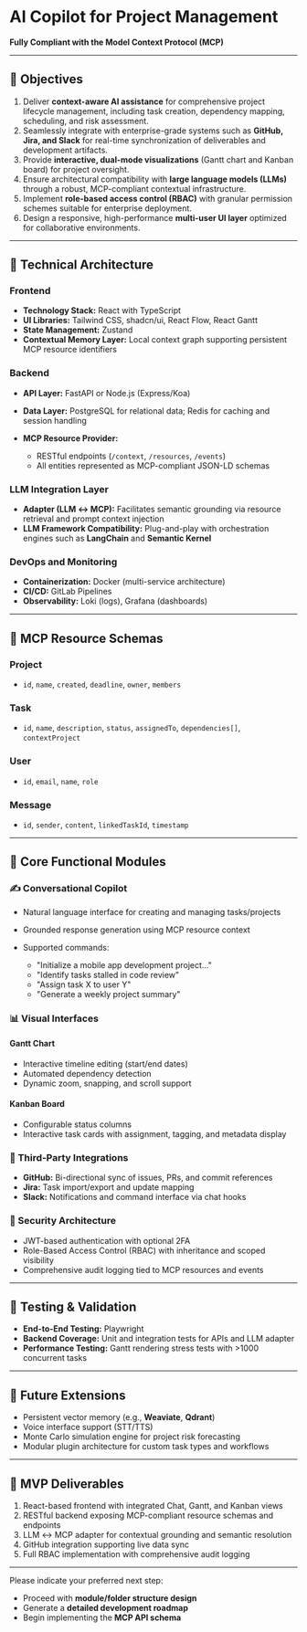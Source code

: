 # AI Copilot for Project Management

**Fully Compliant with the Model Context Protocol (MCP)**

---

## 🎯 Objectives

1. Deliver **context-aware AI assistance** for comprehensive project lifecycle management, including task creation, dependency mapping, scheduling, and risk assessment.
2. Seamlessly integrate with enterprise-grade systems such as **GitHub, Jira, and Slack** for real-time synchronization of deliverables and development artifacts.
3. Provide **interactive, dual-mode visualizations** (Gantt chart and Kanban board) for project oversight.
4. Ensure architectural compatibility with **large language models (LLMs)** through a robust, MCP-compliant contextual infrastructure.
5. Implement **role-based access control (RBAC)** with granular permission schemes suitable for enterprise deployment.
6. Design a responsive, high-performance **multi-user UI layer** optimized for collaborative environments.

---

## 🧱 Technical Architecture

### Frontend

* **Technology Stack:** React with TypeScript
* **UI Libraries:** Tailwind CSS, shadcn/ui, React Flow, React Gantt
* **State Management:** Zustand
* **Contextual Memory Layer:** Local context graph supporting persistent MCP resource identifiers

### Backend

* **API Layer:** FastAPI or Node.js (Express/Koa)
* **Data Layer:** PostgreSQL for relational data; Redis for caching and session handling
* **MCP Resource Provider:**

  * RESTful endpoints (`/context`, `/resources`, `/events`)
  * All entities represented as MCP-compliant JSON-LD schemas

### LLM Integration Layer

* **Adapter (LLM ↔ MCP):** Facilitates semantic grounding via resource retrieval and prompt context injection
* **LLM Framework Compatibility:** Plug-and-play with orchestration engines such as **LangChain** and **Semantic Kernel**

### DevOps and Monitoring

* **Containerization:** Docker (multi-service architecture)
* **CI/CD:** GitLab Pipelines
* **Observability:** Loki (logs), Grafana (dashboards)

---

## 🧠 MCP Resource Schemas

### Project

* `id`, `name`, `created`, `deadline`, `owner`, `members`

### Task

* `id`, `name`, `description`, `status`, `assignedTo`, `dependencies[]`, `contextProject`

### User

* `id`, `email`, `name`, `role`

### Message

* `id`, `sender`, `content`, `linkedTaskId`, `timestamp`

---

## 🧩 Core Functional Modules

### ✍️ Conversational Copilot

* Natural language interface for creating and managing tasks/projects
* Grounded response generation using MCP resource context
* Supported commands:

  * "Initialize a mobile app development project..."
  * "Identify tasks stalled in code review"
  * "Assign task X to user Y"
  * "Generate a weekly project summary"

### 📊 Visual Interfaces

#### Gantt Chart

* Interactive timeline editing (start/end dates)
* Automated dependency detection
* Dynamic zoom, snapping, and scroll support

#### Kanban Board

* Configurable status columns
* Interactive task cards with assignment, tagging, and metadata display

### 🔁 Third-Party Integrations

* **GitHub:** Bi-directional sync of issues, PRs, and commit references
* **Jira:** Task import/export and update mapping
* **Slack:** Notifications and command interface via chat hooks

### 🔐 Security Architecture

* JWT-based authentication with optional 2FA
* Role-Based Access Control (RBAC) with inheritance and scoped visibility
* Comprehensive audit logging tied to MCP resources and events

---

## 🧪 Testing & Validation

* **End-to-End Testing:** Playwright
* **Backend Coverage:** Unit and integration tests for APIs and LLM adapter
* **Performance Testing:** Gantt rendering stress tests with >1000 concurrent tasks

---

## 🔮 Future Extensions

* Persistent vector memory (e.g., **Weaviate**, **Qdrant**)
* Voice interface support (STT/TTS)
* Monte Carlo simulation engine for project risk forecasting
* Modular plugin architecture for custom task types and workflows

---

## 🚀 MVP Deliverables

1. React-based frontend with integrated Chat, Gantt, and Kanban views
2. RESTful backend exposing MCP-compliant resource schemas and endpoints
3. LLM ↔ MCP adapter for contextual grounding and semantic resolution
4. GitHub integration supporting live data sync
5. Full RBAC implementation with comprehensive audit logging

---

Please indicate your preferred next step:

* Proceed with **module/folder structure design**
* Generate a **detailed development roadmap**
* Begin implementing the **MCP API schema**

